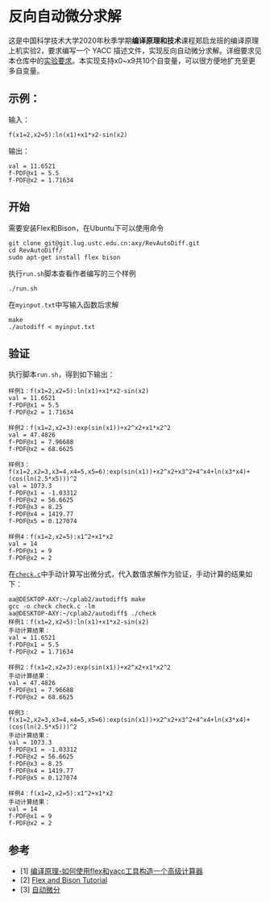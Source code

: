 # 反向自动微分求解

这是中国科学技术大学2020年秋季学期**编译原理和技术**课程郑启龙班的编译原理上机实验2，要求编写一个 YACC 描述文件，实现反向自动微分求解。详细要求见本仓库中的[实验要求](./2020-compiler-lab-2.pdf)。本实现支持x0~x9共10个自变量，可以很方便地扩充至更多自变量。

## 示例：

输入：
```text
f(x1=2,x2=5):ln(x1)+x1*x2-sin(x2)
```

输出：
```text
val = 11.6521
f-PDF@x1 = 5.5
f-PDF@x2 = 1.71634
```

## 开始

需要安装Flex和Bison，在Ubuntu下可以使用命令
```shell
git clone git@git.lug.ustc.edu.cn:axy/RevAutoDiff.git
cd RevAutoDiff/
sudo apt-get install flex bison
```

执行`run.sh`脚本查看作者编写的三个样例

```shell
./run.sh
```

在`myinput.txt`中写输入函数后求解

```shell
make
./autodiff < myinput.txt
```

## 验证

执行脚本`run.sh`，得到如下输出：

```text
样例1：f(x1=2,x2=5):ln(x1)+x1*x2-sin(x2)
val = 11.6521
f-PDF@x1 = 5.5
f-PDF@x2 = 1.71634

样例2：f(x1=2,x2=3):exp(sin(x1))+x2^x2+x1*x2^2
val = 47.4826
f-PDF@x1 = 7.96688
f-PDF@x2 = 68.6625

样例3：f(x1=2,x2=3,x3=4,x4=5,x5=6):exp(sin(x1))+x2^x2+x3^2+4^x4+ln(x3*x4)+(cos(ln(2.5*x5)))^2
val = 1073.3
f-PDF@x1 = -1.03312
f-PDF@x2 = 56.6625
f-PDF@x3 = 8.25
f-PDF@x4 = 1419.77
f-PDF@x5 = 0.127074

样例4：f(x1=2,x2=5):x1^2+x1*x2
val = 14
f-PDF@x1 = 9
f-PDF@x2 = 2

```
在[`check.c`](./check.c)中手动计算写出微分式，代入数值求解作为验证，手动计算的结果如下：

```text
aa@DESKTOP-AXY:~/cplab2/autodiff$ make
gcc -o check check.c -lm
aa@DESKTOP-AXY:~/cplab2/autodiff$ ./check
样例1：f(x1=2,x2=5):ln(x1)+x1*x2-sin(x2)
手动计算结果：
val = 11.6521
f-PDF@x1 = 5.5
f-PDF@x2 = 1.71634

样例2：f(x1=2,x2=3):exp(sin(x1))+x2^x2+x1*x2^2
手动计算结果：
val = 47.4826
f-PDF@x1 = 7.96688
f-PDF@x2 = 68.6625

样例3：f(x1=2,x2=3,x3=4,x4=5,x5=6):exp(sin(x1))+x2^x2+x3^2+4^x4+ln(x3*x4)+(cos(ln(2.5*x5)))^2
手动计算结果：
val = 1073.3
f-PDF@x1 = -1.03312
f-PDF@x2 = 56.6625
f-PDF@x3 = 8.25
f-PDF@x4 = 1419.77
f-PDF@x5 = 0.127074

样例4：f(x1=2,x2=5):x1^2+x1*x2
手动计算结果：
val = 14
f-PDF@x1 = 9
f-PDF@x2 = 2

```

## 参考

- [1] [编译原理-如何使用flex和yacc工具构造一个高级计算器](https://blog.csdn.net/liaopiankun0618/article/details/84232771)
- [2] [Flex and Bison Tutorial](https://www.cse.scu.edu/~mwang2/compiler/TutorialFlexBison.pdf)
- [3] [自动微分](http://fancyerii.github.io/books/autodiff/)
